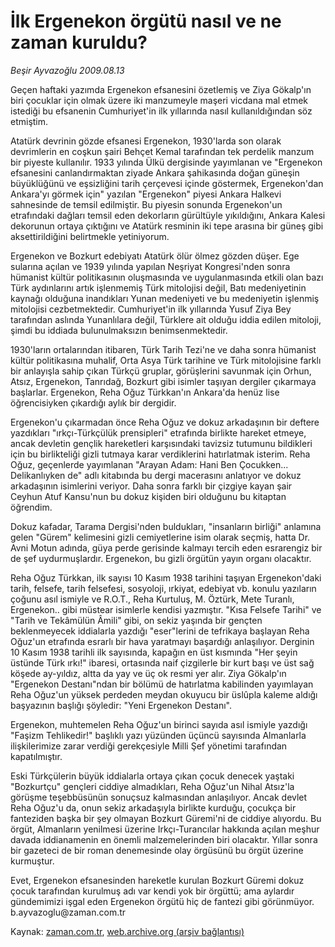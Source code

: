 # İlk Ergenekon örgütü nasıl ve ne zaman kuruldu?

*Beşir Ayvazoğlu 2009.08.13*

<tr><td class="metin" colspan="2" style="padding-top: 20px; padding-left: 5px; ">Geçen haftaki yazımda Ergenekon efsanesini özetlemiş ve Ziya Gökalp'ın biri çocuklar için olmak üzere iki manzumeyle maşeri vicdana mal etmek istediği bu efsanenin Cumhuriyet'in ilk yıllarında nasıl kullanıldığından söz etmiştim.</td></tr><tr><td class="metin" colspan="2" style="padding-top: 20px; padding-left: 5px; "><p> Atatürk devrinin gözde efsanesi Ergenekon, 1930'larda son olarak devrimlerin en coşkun şairi Behçet Kemal tarafından tek perdelik manzum bir piyeste kullanılır. 1933 yılında Ülkü dergisinde yayımlanan ve "Ergenekon efsanesini canlandırmaktan ziyade Ankara şahi­kasında doğan güneşin büyüklüğünü ve eşsizliğini tarih çerçevesi içinde göstermek, Ergenekon'dan Ankara'yı görmek için" yazılan "Ergenekon" piyesi Ankara Halkevi sahnesinde de temsil edilmiştir. Bu piyesin sonunda Ergenekon'un etrafındaki dağları temsil eden dekorların gürültüyle yıkıldığını, Ankara Kalesi dekorunun ortaya çıktığını ve Atatürk resminin iki tepe arasına bir güneş gibi aksettirildiğini belirtmekle yetiniyorum.
<p> Ergenekon ve Bozkurt edebiyatı Atatürk ölür ölmez gözden düşer. Ege sularına açılan ve 1939 yılında yapılan Neşriyat Kongresi'nden sonra hümanist kültür politikasının oluşmasında ve uygulanmasında etkili olan bazı Türk aydınlarını artık işlenmemiş Türk mitolojisi değil, Batı medeniyetinin kaynağı olduğuna inandıkları Yunan medeniyeti ve bu medeniyetin işlenmiş mitolojisi cezbetmektedir. Cumhuriyet'in ilk yıllarında Yusuf Ziya Bey tarafından aslında Yunanlılara değil, Türklere ait olduğu iddia edilen mitoloji, şimdi bu iddiada bulunulmaksızın benimsenmektedir.
<p> 1930'ların ortalarından itibaren, Türk Tarih Tezi'ne ve daha sonra hümanist kültür politikasına muhalif, Orta Asya Türk tarihine ve Türk mitolojisine farklı bir anlayışla sahip çıkan Türkçü gruplar, görüşlerini savunmak için Orhun, Atsız, Ergenekon, Tanrıdağ, Bozkurt gibi isimler taşıyan dergiler çıkarmaya başlarlar. Ergenekon, Reha Oğuz Türkkan'ın Ankara'da henüz lise öğrencisiyken çıkardığı aylık bir dergidir.
<p> Ergenekon'u çıkarmadan önce Reha Oğuz ve dokuz arkadaşının bir deftere yazdıkları "ırkçı-Türkçülük prensipleri" etrafında birlikte hareket etmeye, ancak devletin gençlik hareketleri karşısındaki tavizsiz tutumunu bildikleri için bu birlikteliği gizli tutmaya karar verdiklerini hatırlatmak isterim. Reha Oğuz, geçenlerde yayımlanan "Arayan Adam: Hani Ben Çocukken... Delikanlıyken de" adlı kitabında bu dergi macerasını anlatıyor ve dokuz arkadaşının isimlerini veriyor. Daha sonra farklı bir çizgiye kayan şair Ceyhun Atuf Kansu'nun bu dokuz kişiden biri olduğunu bu kitaptan öğrendim.
<p> Dokuz kafadar, Tarama Dergisi'nden buldukları, "insanların birliği" anlamına gelen "Gürem" kelimesini gizli cemiyetlerine isim olarak seçmiş, hatta Dr. Avni Motun adında, güya perde gerisinde kalmayı tercih eden esrarengiz bir de şef uydurmuşlardır. Ergenekon, bu gizli örgütün yayın organı olacaktır.
<p> Reha Oğuz Türkkan, ilk sayısı 10 Kasım 1938 tarihini taşıyan Ergenekon'daki tarih, felsefe, tarih felsefesi, sosyoloji, ırkiyat, edebiyat vb. konulu yazıların çoğunu asıl ismiyle ve R.O.T., Reha Kurtuluş, M. Öztürk, Mete Turanlı, Ergenekon.. gibi müstear isimlerle kendisi yazmıştır. "Kısa Felsefe Tarihi" ve "Tarih ve Tekâmülün Âmili" gibi, on sekiz yaşında bir gençten beklenmeyecek iddialarla yazdığı "eser"lerini de tefrikaya başlayan Reha Oğuz'un etrafında esrarlı bir hava yaratmayı başardığı anlaşılıyor. Derginin 10 Kasım 1938 tarihli ilk sayısında, kapağın en üst kısmında "Her şeyin üstünde Türk ırkı!" ibaresi, ortasında naif çizgilerle bir kurt başı ve üst sağ köşede ay-yıldız, altta da yay ve üç ok resmi yer alır. Ziya Gökalp'ın "Ergenekon Destanı"ndan bir bölümü de hatırlatma kabilinden yayımlayan Reha Oğuz'un yüksek perdeden meydan okuyucu bir üslûpla kaleme aldığı başyazının başlığı şöyledir: "Yeni Ergenekon Destanı".
<p> Ergenekon, muhtemelen Reha Oğuz'un birinci sayıda asıl ismiyle yazdığı "Faşizm Tehlikedir!" başlıklı yazı yüzünden üçüncü sayısında Almanlarla ilişkilerimize zarar verdiği gerekçesiyle Milli Şef yönetimi tarafından kapatılmıştır.
<p> Eski Türkçülerin büyük iddialarla ortaya çıkan çocuk denecek yaştaki "Bozkurtçu" gençleri ciddiye almadıkları, Reha Oğuz'un Nihal Atsız'la görüşme teşebbüsünün sonuçsuz kalmasından anlaşılıyor. Ancak devlet Reha Oğuz'u da, onun sekiz arkadaşıyla birlikte kurduğu, çocukça bir fanteziden başka bir şey olmayan Bozkurt Güremi'ni de ciddiye alıyordu. Bu örgüt, Almanların yenilmesi üzerine Irkçı-Turancılar hakkında açılan meşhur davada iddianamenin en önemli malzemelerinden biri olacaktır. Yıllar sonra bir gazeteci de bir roman denemesinde olay örgüsünü bu örgüt üzerine kurmuştur.
<p> Evet, Ergenekon efsanesinden hareketle kurulan Bozkurt Güremi dokuz çocuk tarafından kurulmuş adı var kendi yok bir örgüttü; ama aylardır gündemimizi işgal eden Ergenekon örgütü hiç de fantezi gibi görünmüyor. b.ayvazoglu@zaman.com.tr<br/></p></p></p></p></p></p></p></p></p></td></tr>

Kaynak: [zaman.com.tr](http://zaman.com.tr/yazar.do?yazino=879906), [web.archive.org (arşiv bağlantısı)](http://web.archive.org/web/20091105042357/http://www.zaman.com.tr:80/yazar.do?yazino=879906)
